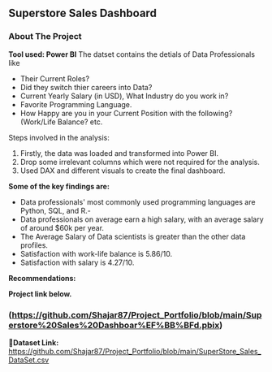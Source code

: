 ## Superstore Sales Dashboard
### About The Project
**Tool used: Power BI**
The datset contains the detials of Data Professionals like
- Their Current Roles?
- Did they switch thier careers into Data?
- Current Yearly Salary (in USD), What Industry do you work in?
- Favorite Programming Language.
- How Happy are you in your Current Position with the following? (Work/Life Balance? etc.

Steps involved in the analysis:
1. Firstly, the data was loaded and transformed into Power BI.
2. Drop some irrelevant columns which were not required for the analysis.
3. Used DAX and different visuals to create the final dashboard.

**Some of the key findings are:**
- Data professionals' most commonly used programming languages are Python, SQL, and R.-
-  Data professionals on average earn a high salary, with an average salary of around $60k per year.
- The Average Salary of Data scientists is greater than the other data profiles.
- Satisfaction with work-life balance is 5.86/10.
- Satisfaction with salary is 4.27/10.

**Recommendations:**

**Project link below.**
### (https://github.com/Shajar87/Project_Portfolio/blob/main/Superstore%20Sales%20Dashboar%EF%BB%BFd.pbix)

**🔗Dataset Link:** https://github.com/Shajar87/Project_Portfolio/blob/main/SuperStore_Sales_DataSet.csv
